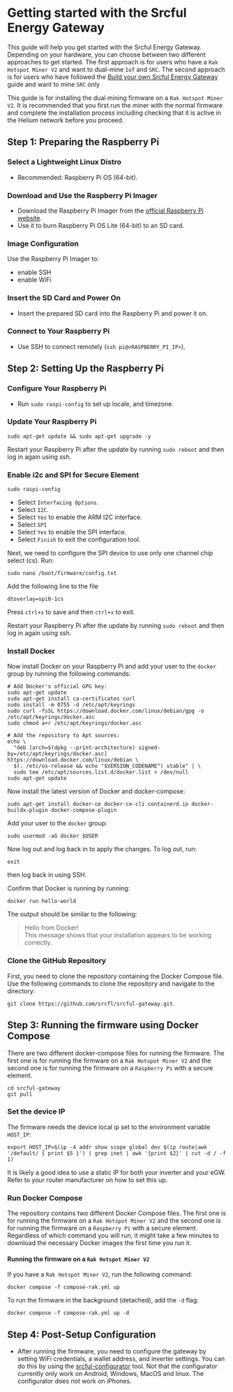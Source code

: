 # Getting started with the Srcful Energy Gateway

This guide will help you get started with the Srcful Energy Gateway. Depending on your hardware, you can choose between two different approaches to get started. The first approach is for users who have a `Rak Hotspot Miner V2` and want to dual-mine `IoT` and `SRC`. The second approach is for users who have followed the [Build your own Srcful Energy Gateway](diy.md) guide and want to mine `SRC` only

This guide is for installing the dual mining firmware on a `Rak Hotspot Miner V2`. It is recommended that you first run the miner with the normal firmware and complete the installation process including checking that it is active in the Helium network before you proceed.

## Step 1: Preparing the Raspberry Pi

### Select a Lightweight Linux Distro

- Recommended: Raspberry Pi OS (64-bit).

### Download and Use the Raspberry Pi Imager

- Download the Raspberry Pi Imager from the [official Raspberry Pi website](https://www.raspberrypi.org/software/).
- Use it to burn Raspberry Pi OS Lite (64-bit) to an SD card.

### Image Configuration
Use the Raspberry Pi Imager to:
 - enable SSH
 - enable WiFi

### Insert the SD Card and Power On

- Insert the prepared SD card into the Raspberry Pi and power it on.

### Connect to Your Raspberry Pi

- Use SSH to connect remotely (`ssh pi@<RASPBERRY_PI_IP>`).

## Step 2: Setting Up the Raspberry Pi

### Configure Your Raspberry Pi

- Run `sudo raspi-config` to set up locale, and timezone.

### Update Your Raspberry Pi

```shell
sudo apt-get update && sudo apt-get upgrade -y
```

Restart your Raspberry Pi after the update by running `sudo reboot` and then log in again using ssh.

### Enable i2c and SPI for Secure Element

```shell
sudo raspi-config
```

- Select `Interfacing Options`.
- Select `I2C`.
- Select `Yes` to enable the ARM I2C interface.
- Select `SPI`
- Select `Yes` to enable the SPI interface.
- Select `Finish` to exit the configuration tool.

Next, we need to configure the SPI device to use only one channel chip select (cs). Run:

```shell
sudo nano /boot/firmware/config.txt
```

Add the following line to the file 

```shell
dtoverlay=spi0-1cs
```

Press `ctrl+s` to save and then `ctrl+x` to exit.

Restart your Raspberry Pi after the update by running `sudo reboot` and then log in again using ssh.

### Install Docker

Now install Docker on your Raspberry Pi and add your user to the `docker` group by running the following commands:

```shell
# Add Docker's official GPG key:
sudo apt-get update
sudo apt-get install ca-certificates curl
sudo install -m 0755 -d /etc/apt/keyrings
sudo curl -fsSL https://download.docker.com/linux/debian/gpg -o /etc/apt/keyrings/docker.asc
sudo chmod a+r /etc/apt/keyrings/docker.asc

# Add the repository to Apt sources:
echo \
  "deb [arch=$(dpkg --print-architecture) signed-by=/etc/apt/keyrings/docker.asc] https://download.docker.com/linux/debian \
  $(. /etc/os-release && echo "$VERSION_CODENAME") stable" | \
  sudo tee /etc/apt/sources.list.d/docker.list > /dev/null
sudo apt-get update
```

Now install the latest version of Docker and docker-compose:

```shell
sudo apt-get install docker-ce docker-ce-cli containerd.io docker-buildx-plugin docker-compose-plugin
```

Add your user to the `docker` group:

```shell
sudo usermod -aG docker $USER
```

Now log out and log back in to apply the changes. To log out, run:
```shell
exit
```

then log back in using SSH.

Confirm that Docker is running by running: 

```shell
docker run hello-world
```

The output should be similar to the following:



> Hello from Docker!  
> This message shows that your installation appears to be working correctly.

### Clone the GitHub Repository

First, you need to clone the repository containing the Docker Compose file. Use the following commands to clone the repository and navigate to the directory:

```shell
git clone https://github.com/srcfl/srcful-gateway.git
```

## Step 3: Running the firmware using Docker Compose

There are two different docker-compose files for running the firmware. The first one is for running the firmware on a `Rak Hotspot Miner V2` and the second one is for running the firmware on a `Raspberry Pi` with a secure element.

```shell
cd srcful-gateway
git pull
```

### Set the device IP
The firmware needs the device local ip set to the environment variable `HOST_IP`:

```shell
export HOST_IP=$(ip -4 addr show scope global dev $(ip route|awk '/default/ { print $5 }') | grep inet | awk '{print $2}' | cut -d / -f 1)
```

It is likely a good idea to use a static IP for both your inverter and your eGW. Refer to your router manufacturer on how to set this up.

### Run Docker Compose

The repository contains two different Docker Compose files. The first one is for running the firmware on a `Rak Hotspot Miner V2` and the second one is for running the firmware on a `Raspberry Pi` with a secure element. Regardless of which command you will run, it might take a few minutes to download the necessary Docker images the first time you run it.

#### Running the firmware on a `Rak Hotspot Miner V2`

If you have a `Rak Hotspot Miner V2`, run the following command:

```shell
docker compose -f compose-rak.yml up
```

To run the firmware in the background (detached), add the `-d` flag:

```shell
docker compose -f compose-rak.yml up -d
```

## Step 4: Post-Setup Configuration

- After running the firmware, you need to configure the gateway by setting WiFi credentials, a wallet address, and inverter settings. You can do this by using the [srcful-configurator](https://configurator.srcful.io/) tool. Not that the configurator currently only work on Android, Windows, MacOS and linux. The configurator does not work on iPhones.

